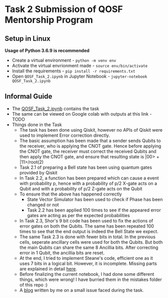 # Task 2 Submission of QOSF Mentorship Program

## Setup in Linux
**Usage of Python 3.6.9 is recommended**
- Create a virtual environment - `python -m venv env`
- Activate the virtual envrionment made - `source env/bin/activate`
- Install the requirements - `pip install -r requirements.txt`
- Open `QOSF_Task_2.ipynb` in Jupyter Notebook - `jupyter-notebook QOSF_Task_2.ipynb`

## Informal Guide
- The [QOSF_Task_2.ipynb](https://github.com/rakaar/QOSF-Mentorship-Task/blob/master/QOSF_Task_2.ipynb) contains the task
- The same can be viewed on Google colab with outputs at this link - TODO
- Things done in the Task
  - The task has been done using Qiskit, however no APIs of Qiskit were used to implement Error correction directly.
  - The basic assumption has been made that a sender sends Qubits to the receiver, who is applying the CNOT gate. Hence before applying the CNOT gate, the receiver must correct the received Qubits and then apply the CNOT gate, and ensure that resulting state is |00> + |11>/root(2)
  -  Task 2.1 of preparing a Bell state has been using quantum gates provided by Qiskit
  -  In Task 2.2, a function has been prepared which can cause a event with probability p, hence with a probability of p/2 X-gate acts on a Qubit and with a probability of p/2 Z-gate acts on the Qubit
  - To ensure that the above has happened correctly
     - State Vector Simulator has been used to check if Phase has been changed or not
     - Task 2.2 has been applied 100 times to see if the appeared error gates are acting as per the expected probabilities
  - In Task 2.3, Shor's 9 bit code has been used to fix the actions of error gates on both the Qubits. The same has been repeated 100 times to see that the end output is indeed the Bell State we expect.
  - The same Task 2.3 is done with fewer bits in total. In the previous cells, seperate ancillary cells were used for both the Qubits. But both the main Qubits can share the same 8 Ancillia bits. After correcting error in 1 Qubit, the ancillia bits are reset.
  - At the end, I tried to implement Steane's code, efficient one as it uses 7 bits in a logical bit. However, it is incomplete. Missing parts are explained in detail [here](https://github.com/rakaar/QOSF-Mentorship-Task/issues/1).
  - Before finalizing the current notebook, I had done some different things, which were wrong! I have burried them in the mistakes folder of this repo :)
  - A [blog](https://raghav.wtf/2021-02-12-measure-m-outof-n/) written by me on a small issue faced during the task.


